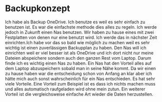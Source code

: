 # Backupkonzept

Ich habe als Backup OneDrive. Ich benutze es weil es sehr einfach zu benutzen ist. Es war die einfachste methode dies alles zu regeln. Ich werde jedoch in Zukunft einen Nas benutzen. Wir haben zu hause eines mit zwei Festplatten von denen nur eine benutzt wird. Ich werde das in nächster Zeit einrichten.Ich habe vor das so bald wie möglich zu machen weil es sehr wichtig ist einen zuverlässigen Backupplan zu haben. Den Nas will ich einrichten weil er viel besser ist als OneDrive und ich dort nicht nur meine Dateien abspeichere sondern auch den ganzen Rest vom Laptop. Darum finde ich es wichtig einen Nas zu haben. Ein Nas hat den Vorteil alles auf dem Laptop abzuspeichern sobald man in seine Nähe kommt. Da wir einen zu hause haben war die entscheidung schon von Anfang an klar aber ich hätte mich auch sonst wahrscheinlich für ein Nas entschieden. Es hat sehr viele Vorteile. Eine Vorteil zum Beispiel ist es dass ich nichts machen muss und alles automatisch raufgeladen wird ohne mein zutun. Ein weiterer Vorteil ist die vergleichsweise einfache Art wieder die Daten herzustellen.
